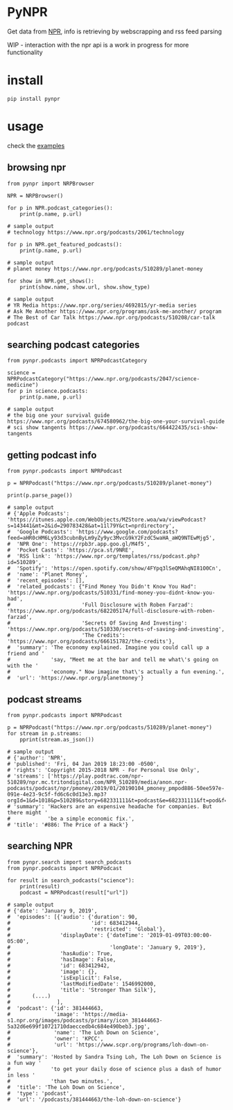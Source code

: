 # PyNPR

Get data from [NPR](https://www.npr.org), info is retrieving by webscrapping and rss feed parsing

WIP - interaction with the npr api is a work in progress for more functionality

# install

    pip install pynpr
    
# usage

check the [examples](./examples)

## browsing npr

    from pynpr import NRPBrowser
    
    NPR = NRPBrowser()
    
    for p in NPR.podcast_categories():
        print(p.name, p.url)
        
    # sample output
    # technology https://www.npr.org/podcasts/2061/technology
    
    for p in NPR.get_featured_podcasts():
        print(p.name, p.url)
        
    # sample output
    # planet money https://www.npr.org/podcasts/510289/planet-money
    
    for show in NPR.get_shows():
        print(show.name, show.url, show.show_type)
        
    # sample output
    # YR Media https://www.npr.org/series/4692815/yr-media series
    # Ask Me Another https://www.npr.org/programs/ask-me-another/ program
    # The Best of Car Talk https://www.npr.org/podcasts/510208/car-talk podcast
    
## searching podcast categories

    from pynpr.podcasts import NPRPodcastCategory

    science = NPRPodcastCategory("https://www.npr.org/podcasts/2047/science-medicine")
    for p in science.podcasts:
        print(p.name, p.url)
    
    # sample output
    # the big one your survival guide https://www.npr.org/podcasts/674580962/the-big-one-your-survival-guide
    # sci show tangents https://www.npr.org/podcasts/664422435/sci-show-tangents
    
## getting podcast info


    from pynpr.podcasts import NPRPodcast
    
    p = NPRPodcast("https://www.npr.org/podcasts/510289/planet-money")
    
    print(p.parse_page())

    # sample output
    # {'Apple Podcasts': 'https://itunes.apple.com/WebObjects/MZStore.woa/wa/viewPodcast?s=143441&mt=2&id=290783428&at=11l79Y&ct=nprdirectory',
    #  'Google Podcasts': 'https://www.google.com/podcasts?feed=aHR0cHM6Ly93d3cubnByLm9yZy9yc3MvcG9kY2FzdC5waHA_aWQ9NTEwMjg5',
    #  'NPR One': 'https://rpb3r.app.goo.gl/M4f5',
    #  'Pocket Casts': 'https://pca.st/9NRE',
    #  'RSS link': 'https://www.npr.org/templates/rss/podcast.php?id=510289',
    #  'Spotify': 'https://open.spotify.com/show/4FYpq3lSeQMAhqNI81O0Cn',
    #  'name': 'Planet Money',
    #  'recent_episodes': [],
    #  'related_podcasts': {"Find Money You Didn't Know You Had": 'https://www.npr.org/podcasts/510331/find-money-you-didnt-know-you-had',
    #                       'Full Disclosure with Roben Farzad': 'https://www.npr.org/podcasts/682205174/full-disclosure-with-roben-farzad',
    #                       'Secrets Of Saving And Investing': 'https://www.npr.org/podcasts/510330/secrets-of-saving-and-investing',
    #                       'The Credits': 'https://www.npr.org/podcasts/666151782/the-credits'},
    #  'summary': 'The economy explained. Imagine you could call up a friend and '
    #             'say, "Meet me at the bar and tell me what\'s going on with the '
    #             'economy." Now imagine that\'s actually a fun evening.',
    #  'url': 'https://www.npr.org/planetmoney'}
    
## podcast streams

    from pynpr.podcasts import NPRPodcast
    
    p = NPRPodcast("https://www.npr.org/podcasts/510289/planet-money")
    for stream in p.streams:
        pprint(stream.as_json())
    
    # sample output
    # {'author': 'NPR',
    # 'published': 'Fri, 04 Jan 2019 18:23:00 -0500',
    # 'rights': 'Copyright 2015-2018 NPR - For Personal Use Only',
    # 'streams': ['https://play.podtrac.com/npr-510289/npr.mc.tritondigital.com/NPR_510289/media/anon.npr-podcasts/podcast/npr/pmoney/2019/01/20190104_pmoney_pmpod886-50ee597e-091e-4e23-9c5f-fd6c6c0d13e3.mp3?orgId=1&d=1018&p=510289&story=682331111&t=podcast&e=682331111&ft=pod&f=510289'],
    # 'summary': 'Hackers are an expensive headache for companies. But there might '
    #            'be a simple economic fix.',
    # 'title': '#886: The Price of a Hack'} 
    
## searching NPR

    from pynpr.search import search_podcasts
    from pynpr.podcasts import NPRPodcast
    
    for result in search_podcasts("science"):
        print(result)
        podcast = NPRPodcast(result["url"])
        
    # sample output
    # {'date': 'January 9, 2019',
    #  'episodes': [{'audio': {'duration': 90,
    #                          'id': 683412944,
    #                          'restricted': 'Global'},
    #                'displayDate': {'dateTime': '2019-01-09T03:00:00-05:00',
    #                                'longDate': 'January 9, 2019'},
    #                'hasAudio': True,
    #                'hasImage': False,
    #                'id': 683412942,
    #                'image': {},
    #                'isExplicit': False,
    #                'lastModifiedDate': 1546992000,
    #                'title': 'Stronger Than Silk'},
    #       (....) 
    #               ],
    #  'podcast': {'id': 381444663,
    #              'image': 'https://media-s1.npr.org/images/podcasts/primary/icon_381444663-5a32d6e699f10721710daeccedb4c684e490beb3.jpg',
    #              'name': 'The Loh Down on Science',
    #              'owner': 'KPCC',
    #              'url': 'https://www.scpr.org/programs/loh-down-on-science'},
    #  'summary': 'Hosted by Sandra Tsing Loh, The Loh Down on Science is a fun way '
    #             'to get your daily dose of science plus a dash of humor in less '
    #             'than two minutes.',
    #  'title': 'The Loh Down on Science',
    #  'type': 'podcast',
    #  'url': '/podcasts/381444663/the-loh-down-on-science'}
    